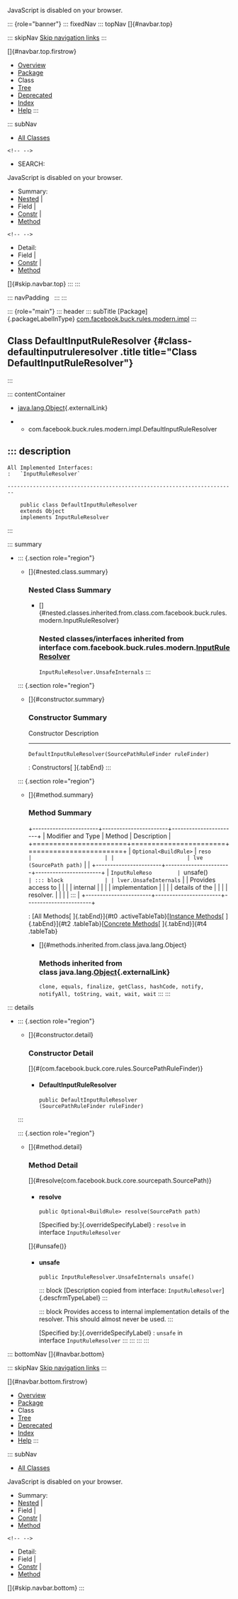<div>

JavaScript is disabled on your browser.

</div>

::: {role="banner"}
::: fixedNav
::: topNav
[]{#navbar.top}

::: skipNav
[Skip navigation links](#skip.navbar.top "Skip navigation links")
:::

[]{#navbar.top.firstrow}

-   [Overview](../../../../../../index.html)
-   [Package](package-summary.html)
-   Class
-   [Tree](package-tree.html)
-   [Deprecated](../../../../../../deprecated-list.html)
-   [Index](../../../../../../index-all.html)
-   [Help](../../../../../../help-doc.html)
:::

::: subNav
-   [All Classes](../../../../../../allclasses.html)

```{=html}
<!-- -->
```
-   SEARCH:

<div>

<div>

JavaScript is disabled on your browser.

</div>

</div>

<div>

-   Summary: 
-   [Nested](#nested.class.summary) \| 
-   Field \| 
-   [Constr](#constructor.summary) \| 
-   [Method](#method.summary)

```{=html}
<!-- -->
```
-   Detail: 
-   Field \| 
-   [Constr](#constructor.detail) \| 
-   [Method](#method.detail)

</div>

[]{#skip.navbar.top}
:::
:::

::: navPadding
 
:::
:::

::: {role="main"}
::: header
::: subTitle
[Package]{.packageLabelInType} [com.facebook.buck.rules.modern.impl](package-summary.html)
:::

## Class DefaultInputRuleResolver {#class-defaultinputruleresolver .title title="Class DefaultInputRuleResolver"}
:::

::: contentContainer
-   [java.lang.Object](http://docs.oracle.com/javase/7/docs/api/java/lang/Object.html?is-external=true "class or interface in java.lang"){.externalLink}

-   -   com.facebook.buck.rules.modern.impl.DefaultInputRuleResolver

::: description
-   

    All Implemented Interfaces:
    :   `InputRuleResolver`

    ------------------------------------------------------------------------

        public class DefaultInputRuleResolver
        extends Object
        implements InputRuleResolver
:::

::: summary
-   ::: {.section role="region"}
    -   []{#nested.class.summary}

        ### Nested Class Summary

        -   []{#nested.classes.inherited.from.class.com.facebook.buck.rules.modern.InputRuleResolver}

            ### Nested classes/interfaces inherited from interface com.facebook.buck.rules.modern.[InputRuleResolver](../InputRuleResolver.html "interface in com.facebook.buck.rules.modern")

            `InputRuleResolver.UnsafeInternals`
    :::

    ::: {.section role="region"}
    -   []{#constructor.summary}

        ### Constructor Summary

          Constructor                                                   Description
          ------------------------------------------------------------- -------------
          `DefaultInputRuleResolver​(SourcePathRuleFinder ruleFinder)`    

          : Constructors[ ]{.tabEnd}
    :::

    ::: {.section role="region"}
    -   []{#method.summary}

        ### Method Summary

        +-----------------------+-----------------------+-----------------------+
        | Modifier and Type     | Method                | Description           |
        +=======================+=======================+=======================+
        | `Optional<BuildRule>` | `reso                 |                       |
        |                       | lve​(SourcePath path)` |                       |
        +-----------------------+-----------------------+-----------------------+
        | `InputRuleReso        | `unsafe()`            | ::: block             |
        | lver.UnsafeInternals` |                       | Provides access to    |
        |                       |                       | internal              |
        |                       |                       | implementation        |
        |                       |                       | details of the        |
        |                       |                       | resolver.             |
        |                       |                       | :::                   |
        +-----------------------+-----------------------+-----------------------+

        : [All Methods[ ]{.tabEnd}]{#t0 .activeTableTab}[[Instance
        Methods](javascript:show(2);)[ ]{.tabEnd}]{#t2
        .tableTab}[[Concrete
        Methods](javascript:show(8);)[ ]{.tabEnd}]{#t4 .tableTab}

        -   []{#methods.inherited.from.class.java.lang.Object}

            ### Methods inherited from class java.lang.[Object](http://docs.oracle.com/javase/7/docs/api/java/lang/Object.html?is-external=true "class or interface in java.lang"){.externalLink}

            `clone, equals, finalize, getClass, hashCode, notify, notifyAll, toString, wait, wait, wait`
    :::
:::

::: details
-   ::: {.section role="region"}
    -   []{#constructor.detail}

        ### Constructor Detail

        []{#<init>(com.facebook.buck.core.rules.SourcePathRuleFinder)}

        -   #### DefaultInputRuleResolver

                public DefaultInputRuleResolver​(SourcePathRuleFinder ruleFinder)
    :::

    ::: {.section role="region"}
    -   []{#method.detail}

        ### Method Detail

        []{#resolve(com.facebook.buck.core.sourcepath.SourcePath)}

        -   #### resolve

            ``` methodSignature
            public Optional<BuildRule> resolve​(SourcePath path)
            ```

            [Specified by:]{.overrideSpecifyLabel}
            :   `resolve` in interface `InputRuleResolver`

        []{#unsafe()}

        -   #### unsafe

            ``` methodSignature
            public InputRuleResolver.UnsafeInternals unsafe()
            ```

            ::: block
            [Description copied from
            interface: `InputRuleResolver`]{.descfrmTypeLabel}
            :::

            ::: block
            Provides access to internal implementation details of the
            resolver. This should almost never be used.
            :::

            [Specified by:]{.overrideSpecifyLabel}
            :   `unsafe` in interface `InputRuleResolver`
    :::
:::
:::
:::

::: bottomNav
[]{#navbar.bottom}

::: skipNav
[Skip navigation links](#skip.navbar.bottom "Skip navigation links")
:::

[]{#navbar.bottom.firstrow}

-   [Overview](../../../../../../index.html)
-   [Package](package-summary.html)
-   Class
-   [Tree](package-tree.html)
-   [Deprecated](../../../../../../deprecated-list.html)
-   [Index](../../../../../../index-all.html)
-   [Help](../../../../../../help-doc.html)
:::

::: subNav
-   [All Classes](../../../../../../allclasses.html)

<div>

<div>

JavaScript is disabled on your browser.

</div>

</div>

<div>

-   Summary: 
-   [Nested](#nested.class.summary) \| 
-   Field \| 
-   [Constr](#constructor.summary) \| 
-   [Method](#method.summary)

```{=html}
<!-- -->
```
-   Detail: 
-   Field \| 
-   [Constr](#constructor.detail) \| 
-   [Method](#method.detail)

</div>

[]{#skip.navbar.bottom}
:::
